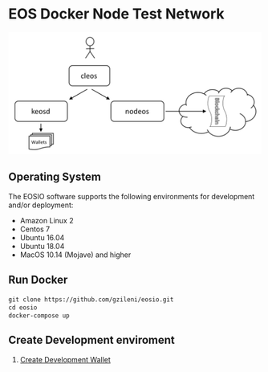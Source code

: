 # EOS Docker Node Test Network

![EOS Architecture](./assets/img/eos-system-architecture.png)

## Operating System
The EOSIO software supports the following environments for development and/or deployment:

- Amazon Linux 2
- Centos 7
- Ubuntu 16.04
- Ubuntu 18.04
- MacOS 10.14 (Mojave) and higher

## Run Docker

```
git clone https://github.com/gzileni/eosio.git
cd eosio
docker-compose up
```

## Create Development enviroment

1. [Create Development Wallet](https://developers.eos.io/welcome/latest/getting-started/development-environment/create-development-wallet)



